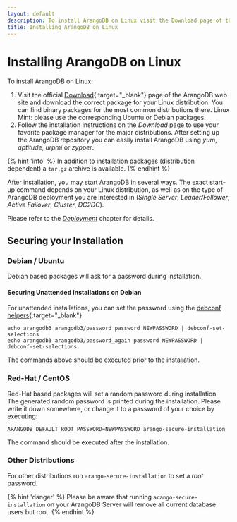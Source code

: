 ```yaml
---
layout: default
description: To install ArangoDB on Linux visit the Download page of the ArangoDB and download the correct package for your Linux distribution. Follow the instructions to use your favorite package.
title: Installing ArangoDB on Linux 
---
```

Installing ArangoDB on Linux
============================

To install ArangoDB on Linux:

1. Visit the official [Download](https://www.arangodb.com/download){:target="_blank"} page of the
   ArangoDB web site and download the correct package for your Linux distribution.
   You can find binary packages for the most common distributions there. Linux Mint: 
   please use the corresponding Ubuntu or Debian packages. 
2. Follow the installation instructions on the _Download_ page to use your
   favorite package manager for the major distributions. After setting up the ArangoDB
   repository you can easily install ArangoDB using _yum_, _aptitude_, _urpmi_ or _zypper_.

{% hint 'info' %}
In addition to installation packages (distribution dependent) a `tar.gz` archive
is available.
{% endhint %}

After installation, you may start ArangoDB in several ways. The exact start-up command
depends on your Linux distribution, as well as on the type of ArangoDB deployment you
are interested in (_Single Server_, _Leader/Follower_, _Active Failover_, _Cluster_, _DC2DC_).

Please refer to the [_Deployment_](deployment.html) chapter for details.

Securing your Installation
--------------------------

### Debian / Ubuntu

Debian based packages will ask for a password during installation. 

#### Securing Unattended Installations on Debian

For unattended installations, you can set the password using the
[debconf helpers](http://www.microhowto.info/howto/perform_an_unattended_installation_of_a_debian_package.html){:target="_blank"}:

```
echo arangodb3 arangodb3/password password NEWPASSWORD | debconf-set-selections
echo arangodb3 arangodb3/password_again password NEWPASSWORD | debconf-set-selections
```

The commands above should be executed prior to the installation.

### Red-Hat / CentOS

Red-Hat based packages will set a random password during installation. The generated
random password is printed during the installation. Please write it down somewhere,
or change it to a password of your choice by executing:

```
ARANGODB_DEFAULT_ROOT_PASSWORD=NEWPASSWORD arango-secure-installation
```

The command should be executed after the installation.

### Other Distributions

For other distributions run `arango-secure-installation` to set a _root_ password.

{% hint 'danger' %}
Please be aware that running `arango-secure-installation` on your ArangoDB Server will remove
all current database users but root.
{% endhint %}
